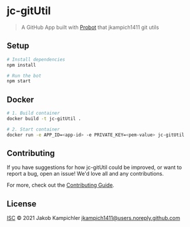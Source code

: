 # jc-gitUtil

> A GitHub App built with [Probot](https://github.com/probot/probot) that jkampich1411 git utils

## Setup

```sh
# Install dependencies
npm install

# Run the bot
npm start
```

## Docker

```sh
# 1. Build container
docker build -t jc-gitUtil .

# 2. Start container
docker run -e APP_ID=<app-id> -e PRIVATE_KEY=<pem-value> jc-gitUtil
```

## Contributing

If you have suggestions for how jc-gitUtil could be improved, or want to report a bug, open an issue! We'd love all and any contributions.

For more, check out the [Contributing Guide](CONTRIBUTING.md).

## License

[ISC](LICENSE) © 2021 Jakob Kampichler <jkampich1411@users.noreply.github.com>
